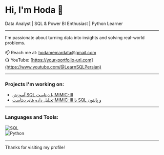 # Hi, I'm Hoda 👋

Data Analyst | SQL & Power BI Enthusiast | Python Learner

---

I'm passionate about turning data into insights and solving real-world problems.

📫 Reach me at: hodamemardata@gmail.com  
📺 YouTube: [https://your-portfolio-url.com](https://www.youtube.com/@LearnSQLPersian)  

---

### Projects I'm working on:

- [آموزش SQL با دیتاست MIMIC-III](https://github.com/HMZSQLBI/mimic-sql-tutorial)  
- [تحلیل داده های دیتاست MIMIC-III با SQL و پایتون](https://github.com/HMZSQLBI/SQL-Healthcare-Data-Analysis)  


---

### Languages and Tools:

![SQL](https://img.shields.io/badge/SQL-1572B6?style=for-the-badge&logo=postgresql&logoColor=white)  
![Python](https://img.shields.io/badge/Python-3776AB?style=for-the-badge&logo=python&logoColor=white)

---

Thanks for visiting my profile!
